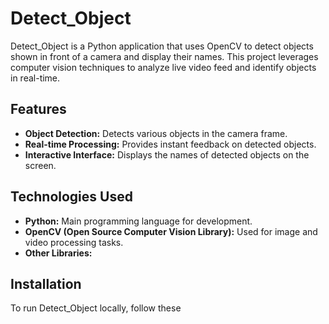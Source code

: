 # Detect_Object

Detect_Object is a Python application that uses OpenCV to detect objects shown in front of a camera and display their names. This project leverages computer vision techniques to analyze live video feed and identify objects in real-time.

## Features

- **Object Detection:** Detects various objects in the camera frame.
- **Real-time Processing:** Provides instant feedback on detected objects.
- **Interactive Interface:** Displays the names of detected objects on the screen.

## Technologies Used

- **Python:** Main programming language for development.
- **OpenCV (Open Source Computer Vision Library):** Used for image and video processing tasks.
- **Other Libraries:** 

## Installation

To run Detect_Object locally, follow these 


